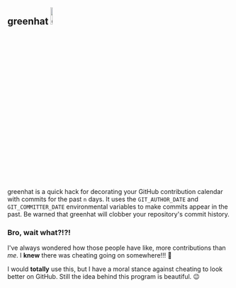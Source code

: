 ## greenhat <img src="https://github.com/4148/greenhat/blob/master/greenhat.png" alt="greenhat image" width="10%" height="10%"/>
greenhat is a quick hack for decorating your GitHub contribution calendar with commits for the past `n` days. It uses the `GIT_AUTHOR_DATE` and `GIT_COMMITTER_DATE` environmental variables to make commits appear in the past. Be warned that greenhat will clobber your repository's commit history.

### Bro, wait what?!?! 
I've always wondered how those people have like, more contributions than *me*. I **knew** there was cheating going on somewhere!!! 🤬

I would **totally** use this, but I have a moral stance against cheating to look better on GitHub. Still the idea behind this program is beautiful. 😉
